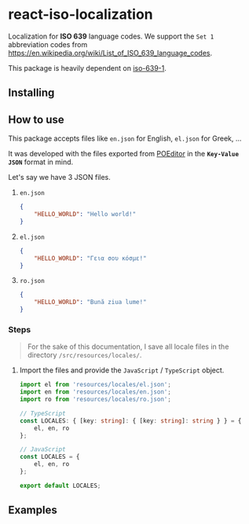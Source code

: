 # react-iso-localization

Localization for **ISO 639** language codes. We support the `Set 1` abbreviation codes from <https://en.wikipedia.org/wiki/List_of_ISO_639_language_codes>.

This package is heavily dependent on [iso-639-1](https://www.npmjs.com/package/iso-639-1).

## Installing
<!-- TODO -->

## How to use

This package accepts files like `en.json` for English, `el.json` for Greek, ...

It was developed with the files exported from [POEditor](https://poeditor.com) in the **`Key-Value JSON`** format in mind.

Let's say we have 3 JSON files.

1. `en.json`

   ```json
   {
       "HELLO_WORLD": "Hello world!"
   }
   ```

2. `el.json`

   ```json
   {
       "HELLO_WORLD": "Γεια σου κόσμε!"
   }
   ```

3. `ro.json`

   ```json
   {
       "HELLO_WORLD": "Bună ziua lume!"
   }
   ```

### Steps

> For the sake of this documentation, I save all locale files in the directory `/src/resources/locales/`.

1. Import the files and provide the `JavaScript` / `TypeScript` object.

   ```ts
   import el from 'resources/locales/el.json';
   import en from 'resources/locales/en.json';
   import ro from 'resources/locales/ro.json';

   // TypeScript
   const LOCALES: { [key: string]: { [key: string]: string } } = {
       el, en, ro
   };

   // JavaScript
   const LOCALES = {
       el, en, ro
   };

   export default LOCALES;
   ```

## Examples

<!-- TODO: Structure the data required for the hook -->

<!-- TODO: Local state -->

<!-- TODO: Context provider and global state -->
